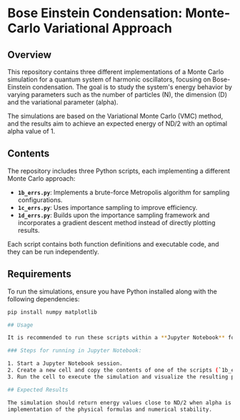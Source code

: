 # Bose Einstein Condensation: Monte-Carlo Variational Approach

## Overview

This repository contains three different implementations of a Monte Carlo simulation for a quantum system of harmonic oscillators, focusing on Bose-Einstein condensation. The goal is to study the system's energy behavior by varying parameters such as the number of particles (N), the dimension (D) and the variational parameter (alpha).

The simulations are based on the Variational Monte Carlo (VMC) method, and the results aim to achieve an expected energy of ND/2 with an optimal alpha value of 1.

## Contents

The repository includes three Python scripts, each implementing a different Monte Carlo approach:

- **`1b_errs.py`**: Implements a brute-force Metropolis algorithm for sampling configurations.
- **`1c_errs.py`**: Uses importance sampling to improve efficiency.
- **`1d_errs.py`**: Builds upon the importance sampling framework and incorporates a gradient descent method instead of directly plotting results.

Each script contains both function definitions and executable code, and they can be run independently.

## Requirements

To run the simulations, ensure you have Python installed along with the following dependencies:

```bash
pip install numpy matplotlib

## Usage

It is recommended to run these scripts within a **Jupyter Notebook** for a better experience, as it allows for seamless execution and automatic visualization of the generated plots. Each script contains both function definitions and executable code.

### Steps for running in Jupyter Notebook:

1. Start a Jupyter Notebook session.
2. Create a new cell and copy the contents of one of the scripts (`1b_errs.py`, `1c_errs.py`, or `1d_errs.py`) into the cell.
3. Run the cell to execute the simulation and visualize the resulting plots.

## Expected Results

The simulation should return energy values close to ND/2 when alpha is optimized to approximately 1. If discrepancies are found, it is recommended to check the
implementation of the physical formulas and numerical stability.
